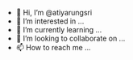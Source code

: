 - 👋 Hi, I’m @atiyarungsri
- 👀 I’m interested in ...
- 🌱 I’m currently learning ...
- 💞️ I’m looking to collaborate on ...
- 📫 How to reach me ...

<!---
atiyarungsri/atiyarungsri is a ✨ special ✨ repository because its `README.md` (this file) appears on your GitHub profile.
You can click the Preview link to take a look at your changes.
--->
